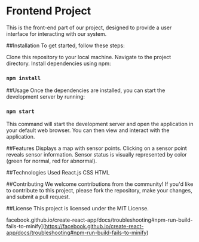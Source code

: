 # Frontend Project

This is the front-end part of our project, designed to provide a user interface for interacting with our system.

##Installation
To get started, follow these steps:

Clone this repository to your local machine.
Navigate to the project directory.
Install dependencies using npm:
  
### `npm install`

##Usage
Once the dependencies are installed, you can start the development server by running:

### `npm start`
This command will start the development server and open the application in your default web browser. You can then view and interact with the application.

##Features
Displays a map with sensor points.
Clicking on a sensor point reveals sensor information.
Sensor status is visually represented by color (green for normal, red for abnormal).


##Technologies Used
React.js
CSS
HTML

##Contributing
We welcome contributions from the community! If you'd like to contribute to this project, please fork the repository, make your changes, and submit a pull request.

##License
This project is licensed under the MIT License.

facebook.github.io/create-react-app/docs/troubleshooting#npm-run-build-fails-to-minify](https://facebook.github.io/create-react-app/docs/troubleshooting#npm-run-build-fails-to-minify)
